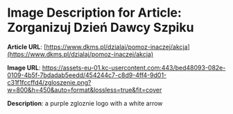# Image Description for Article: Zorganizuj Dzień Dawcy Szpiku
**Article URL**: [https://www.dkms.pl/dzialaj/pomoz-inaczej/akcja](https://www.dkms.pl/dzialaj/pomoz-inaczej/akcja)

**Image URL**: https://assets-eu-01.kc-usercontent.com:443/bed48093-082e-0109-4b5f-7bdadab5eedd/454244c7-c8d9-4ff4-9d01-c31f1fccffd4/zgloszenie.png?w=800&h=450&auto=format&lossless=true&fit=cover

**Description**: a purple zgloznie logo with a white arrow
